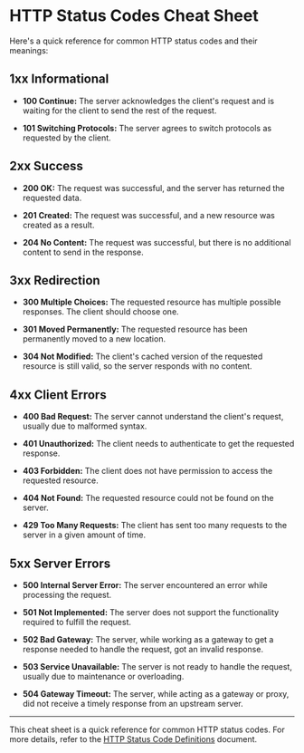 # HTTP Status Codes Cheat Sheet

Here's a quick reference for common HTTP status codes and their meanings:

## 1xx Informational

- **100 Continue:** The server acknowledges the client's request and is waiting for the client to send the rest of the request.

- **101 Switching Protocols:** The server agrees to switch protocols as requested by the client.

## 2xx Success

- **200 OK:** The request was successful, and the server has returned the requested data.

- **201 Created:** The request was successful, and a new resource was created as a result.

- **204 No Content:** The request was successful, but there is no additional content to send in the response.

## 3xx Redirection

- **300 Multiple Choices:** The requested resource has multiple possible responses. The client should choose one.

- **301 Moved Permanently:** The requested resource has been permanently moved to a new location.

- **304 Not Modified:** The client's cached version of the requested resource is still valid, so the server responds with no content.

## 4xx Client Errors

- **400 Bad Request:** The server cannot understand the client's request, usually due to malformed syntax.

- **401 Unauthorized:** The client needs to authenticate to get the requested response.

- **403 Forbidden:** The client does not have permission to access the requested resource.

- **404 Not Found:** The requested resource could not be found on the server.

- **429 Too Many Requests:** The client has sent too many requests to the server in a given amount of time.

## 5xx Server Errors

- **500 Internal Server Error:** The server encountered an error while processing the request.

- **501 Not Implemented:** The server does not support the functionality required to fulfill the request.

- **502 Bad Gateway:** The server, while working as a gateway to get a response needed to handle the request, got an invalid response.

- **503 Service Unavailable:** The server is not ready to handle the request, usually due to maintenance or overloading.

- **504 Gateway Timeout:** The server, while acting as a gateway or proxy, did not receive a timely response from an upstream server.

---

This cheat sheet is a quick reference for common HTTP status codes. For more details, refer to the [HTTP Status Code Definitions](https://www.iana.org/assignments/http-status-codes/http-status-codes.xhtml) document.
